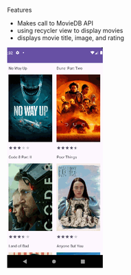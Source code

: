 Features
- Makes call to MovieDB API
- using recycler view to display movies
- displays movie title, image, and rating

![alt text](https://github.com/BrandonK182/FlixsterPlus/blob/master/app/Flixster%2BDemo.gif)

